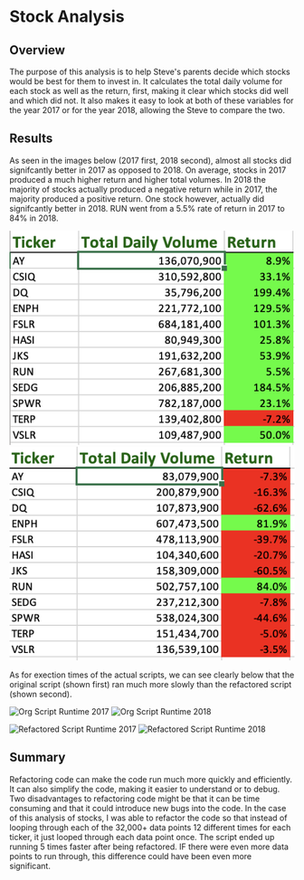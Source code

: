# Stock Analysis

## Overview
The purpose of this analysis is to help Steve's parents decide which stocks would be best for them to invest in. It calculates the total daily
volume for each stock as well as the return, first, making it clear which stocks did well and which did not. It also makes it easy to look at both
of these variables for the year 2017 or for the year 2018, allowing the Steve to compare the two.

## Results
As seen in the images below (2017 first, 2018 second), almost all stocks did signifcantly better in 2017 as opposed to 2018. On average, stocks in 2017 produced a much higher return and higher total volumes. In 2018 the majority of stocks actually produced a negative return while in 2017, the majority produced a positive return. One stock however, actually did signifcantly better in 2018. RUN went from a 5.5% rate of return in 2017 to 84% in 2018.

![2017 Results](Results_2017.png) ![2018 Results](Results_2018.png)

As for exection times of the actual scripts, we can see clearly below that the original script (shown first) ran much more slowly than the refactored script (shown second).

![Org Script Runtime 2017](Green_Stocks_2017) ![Org Script Runtime 2018](Green_Stocks_2018)

![Refactored Script Runtime 2017](VBA_Challenge_2017) ![Refactored Script Runtime 2018](VBA_Challenge_2018)

## Summary 
Refactoring code can make the code run much more quickly and efficiently. It can also simplify the code, making it easier to understand or to debug. Two disadvantages to refactoring code might be that it can be time consuming and that it could introduce new bugs into the code. In the case of this analysis of stocks, I was able to refactor the code so that instead of looping through each of the 32,000+ data points 12 different times for each ticker, it just looped through each data point once. The script ended up running 5 times faster after being refactored. IF there were even more data points to run through, this difference could have been even more significant. 
